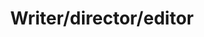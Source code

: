 ---
title: Writer/director/editor
organization: “Snapped”
organizationUrl: https://www.youtube.com/watch?v=Eln8wIpkC4s
start: 2012-01-01
end: 2012-02-01
---